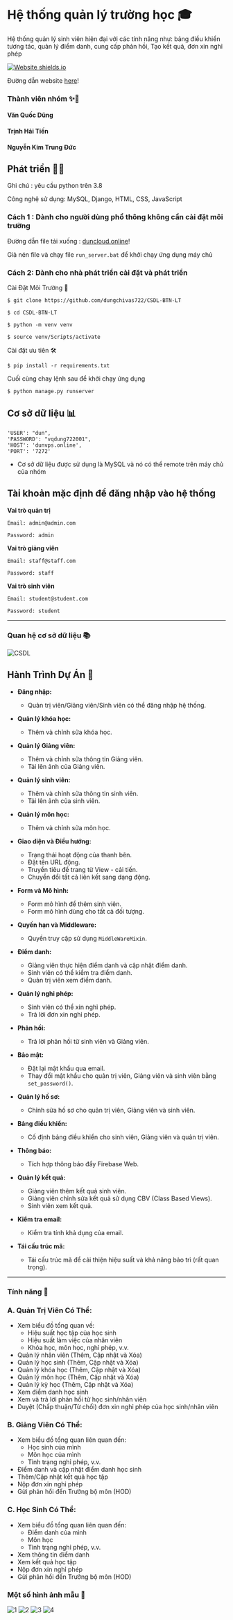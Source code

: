 #  Hệ thống quản lý trường học ‍🎓

Hệ thống quản lý sinh viên hiện đại với các tính năng như: bảng điều khiển tương tác, quản lý điểm danh, cung cấp phản hồi, Tạo kết quả, đơn xin nghỉ phép


[![Website shields.io](https://img.shields.io/website-up-down-green-red/http/shields.io.svg)](https://aztech.ai.vn:8433/)

Đường dẫn website [here](https://aztech.ai.vn:8433/)!

### Thành viên nhóm ✨🌟

#### Văn Quốc Dũng
#### Trịnh Hải Tiến
#### Nguyễn Kim Trung Đức
## Phát triển 👨‍💻

Ghi chú : yêu cầu python trên 3.8

Công nghệ sử dụng: MySQL, Django, HTML, CSS, JavaScript

### Cách 1 : Dành cho người dùng phổ thông không cần cài đặt môi trường
 
Đường dẫn file tải xuống : [duncloud.online](https://duncloud.online/s/wgPRb2nRkKgkGoM)!

Giả nén file và chạy file `run_server.bat` để khởi chạy ứng dụng máy chủ

### Cách 2: Dành cho nhà phát triển cài đặt và phát triển

Cài Đặt Môi Trường 🚀

`$ git clone https://github.com/dungchivas722/CSDL-BTN-LT`

`$ cd CSDL-BTN-LT`

`$ python -m venv venv`

`$ source venv/Scripts/activate`

Cài đặt ưu tiên 🛠

`$ pip install -r requirements.txt`

Cuối cùng chay lệnh sau để khởi chạy ứng dụng

`$ python manage.py runserver`


## Cơ sở dữ liệu 📊

    'USER': "dun",
    'PASSWORD': "vqdung722001",
    'HOST': 'dunvps.online',
    'PORT': '7272'

- Cơ sở dữ liệu được sử dụng là MySQL và nó có thể remote trên máy chủ của nhóm


Tài khoản mặc định để đăng nhập vào hệ thống
---

**Vai trò quản trị**

    Email: admin@admin.com

    Password: admin

**Vai trò giảng viên**

    Email: staff@staff.com

    Password: staff

**Vai trò sinh viên**

    Email: student@student.com

    Password: student


---

### Quan hệ cơ sở dữ liệu 📚

![CSDL](https://raw.githubusercontent.com/dungchivas722/CSDL-BTN-LT/main/picture/bang.png)

## Hành Trình Dự Án 📝
- **Đăng nhập:**
  - Quản trị viên/Giảng viên/Sinh viên có thể đăng nhập hệ thống.

- **Quản lý khóa học:**
  - Thêm và chỉnh sửa khóa học.

- **Quản lý Giảng viên:**
  - Thêm và chỉnh sửa thông tin Giảng viên.
  - Tải lên ảnh của Giảng viên.

- **Quản lý sinh viên:**
  - Thêm và chỉnh sửa thông tin sinh viên.
  - Tải lên ảnh của sinh viên.

- **Quản lý môn học:**
  - Thêm và chỉnh sửa môn học.

- **Giao diện và Điều hướng:**
  - Trạng thái hoạt động của thanh bên.
  - Đặt tên URL động.
  - Truyền tiêu đề trang từ View - cải tiến.
  - Chuyển đổi tất cả liên kết sang dạng động.

- **Form và Mô hình:**
  - Form mô hình để thêm sinh viên.
  - Form mô hình dùng cho tất cả đối tượng.

- **Quyền hạn và Middleware:**
  - Quyền truy cập sử dụng `MiddleWareMixin`.

- **Điểm danh:**
  - Giảng viên thực hiện điểm danh và cập nhật điểm danh.
  - Sinh viên có thể kiểm tra điểm danh.
  - Quản trị viên xem điểm danh.

- **Quản lý nghỉ phép:**
  - Sinh viên có thể xin nghỉ phép.
  - Trả lời đơn xin nghỉ phép.

- **Phản hồi:**
  - Trả lời phản hồi từ sinh viên và Giảng viên.

- **Bảo mật:**
  - Đặt lại mật khẩu qua email.
  - Thay đổi mật khẩu cho quản trị viên, Giảng viên và sinh viên bằng `set_password()`.

- **Quản lý hồ sơ:**
  - Chỉnh sửa hồ sơ cho quản trị viên, Giảng viên và sinh viên.

- **Bảng điều khiển:**
  - Cố định bảng điều khiển cho sinh viên, Giảng viên và quản trị viên.

- **Thông báo:**
  - Tích hợp thông báo đẩy Firebase Web.

- **Quản lý kết quả:**
  - Giảng viên thêm kết quả sinh viên.
  - Giảng viên chỉnh sửa kết quả sử dụng CBV (Class Based Views).
  - Sinh viên xem kết quả.

- **Kiểm tra email:**
  - Kiểm tra tính khả dụng của email.

- **Tái cấu trúc mã:**
  - Tái cấu trúc mã để cải thiện hiệu suất và khả năng bảo trì (rất quan trọng).
---

### Tính năng 📌

### A. Quản Trị Viên Có Thể:
- Xem biểu đồ tổng quan về: 
  - Hiệu suất học tập của học sinh
  - Hiệu suất làm việc của nhân viên
  - Khóa học, môn học, nghỉ phép, v.v.
- Quản lý nhân viên (Thêm, Cập nhật và Xóa)
- Quản lý học sinh (Thêm, Cập nhật và Xóa)
- Quản lý khóa học (Thêm, Cập nhật và Xóa)
- Quản lý môn học (Thêm, Cập nhật và Xóa)
- Quản lý kỳ học (Thêm, Cập nhật và Xóa)
- Xem điểm danh học sinh
- Xem và trả lời phản hồi từ học sinh/nhân viên
- Duyệt (Chấp thuận/Từ chối) đơn xin nghỉ phép của học sinh/nhân viên

### B. Giảng Viên Có Thể:
- Xem biểu đồ tổng quan liên quan đến:
  - Học sinh của mình
  - Môn học của mình
  - Tình trạng nghỉ phép, v.v.
- Điểm danh và cập nhật điểm danh học sinh
- Thêm/Cập nhật kết quả học tập
- Nộp đơn xin nghỉ phép
- Gửi phản hồi đến Trưởng bộ môn (HOD)

### C. Học Sinh Có Thể:
- Xem biểu đồ tổng quan liên quan đến:
  - Điểm danh của mình
  - Môn học
  - Tình trạng nghỉ phép, v.v.
- Xem thông tin điểm danh
- Xem kết quả học tập
- Nộp đơn xin nghỉ phép
- Gửi phản hồi đến Trưởng bộ môn (HOD)

### Một số hình ảnh mẫu 📸

![1](https://raw.githubusercontent.com/dungchivas722/CSDL-BTN-LT/main/picture/1.png)
![2](https://raw.githubusercontent.com/dungchivas722/CSDL-BTN-LT/main/picture/2.png)
![3](https://raw.githubusercontent.com/dungchivas722/CSDL-BTN-LT/main/picture/3.png)
![4](https://raw.githubusercontent.com/dungchivas722/CSDL-BTN-LT/main/picture/4.png)
```
